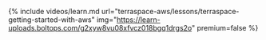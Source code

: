 {% include videos/learn.md
     url="terraspace-aws/lessons/terraspace-getting-started-with-aws"
     img="https://learn-uploads.boltops.com/g2xyw8vu08xfvcz018bgq1drgs2o"
     premium=false %}
